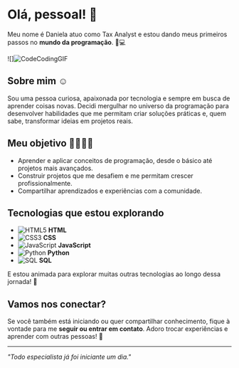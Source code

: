 # Olá, pessoal! 👋

Meu nome é Daniela atuo como Tax Analyst e estou dando meus primeiros passos no **mundo da programação**. 🌱💻

![]![CodeCodingGIF](https://github.com/user-attachments/assets/bb480e74-0f0b-4743-abb8-9080603bd74b)




## Sobre mim ☺️
Sou uma pessoa curiosa, apaixonada por tecnologia e sempre em busca de aprender coisas novas. Decidi mergulhar no universo da programação para desenvolver habilidades que me permitam criar soluções práticas e, quem sabe, transformar ideias em projetos reais.

## Meu objetivo 🎯👩🏼‍💻
- Aprender e aplicar conceitos de programação, desde o básico até projetos mais avançados.  
- Construir projetos que me desafiem e me permitam crescer profissionalmente.  
- Compartilhar aprendizados e experiências com a comunidade.

## Tecnologias que estou explorando
- ![HTML5](https://img.icons8.com/color/48/000000/html-5.png) **HTML**  
- ![CSS3](https://img.icons8.com/color/48/000000/css3.png) **CSS**  
- ![JavaScript](https://img.icons8.com/color/48/000000/javascript.png) **JavaScript**  
- ![Python](https://img.icons8.com/color/48/000000/python.png) **Python**  
- ![SQL](https://img.icons8.com/color/48/000000/sql.png) **SQL**

E estou animada para explorar muitas outras tecnologias ao longo dessa jornada! 🌟

## Vamos nos conectar?
Se você também está iniciando ou quer compartilhar conhecimento, fique à vontade para me **seguir ou entrar em contato**. Adoro trocar experiências e aprender com outras pessoas! 🚀

---

*"Todo especialista já foi iniciante um dia."*

